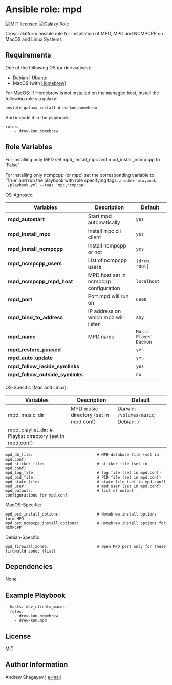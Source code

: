 Ansible role: mpd
=========

[![MIT licensed][mit-badge]][mit-link]
[![Galaxy Role][role-badge]][galaxy-link]

Cross-platform ansible role for installation of MPD, MPC and NCMPCPP on MacOS and Linux Systems

Requirements
------------

One of the following OS (or deriviatives):
 - Debian | Ubuntu
 - MacOS (with [Homebrew][homebrew])

For MacOS:
if Homebrew is not installed on the managed host, install the following role via galaxy:

    ansible-galaxy install drew-kun.homebrew

 And include it in the playbook:

    roles:
        - drew-kun.homebrew

Role Variables
--------------

For installing only MPD set mpd_install_mpc and mpd_install_ncmpcpp to 'False'

For installing only ncmpcpp (or mpc) set the corresponding variable to 'True' and
run the playbook with role specifying tags:
    `ansible-playbook ./playbook.yml --tags 'mpc,ncmpcpp'`

OS-Agnostic:

| Variables | Description | Default|
|-----------|-------------|--------|
| **mpd_autostart** | Start mpd automatically | `yes` |
| **mpd_install_mpc** | Install mpc cli client | `yes` |
| **mpd_install_ncmpcpp** | Install ncmpcpp or not | `yes` |
| **mpd_ncmpcpp_users** | List of ncmpcpp users | `[drew, root]` |
| **mpd_ncmpcpp_mpd_host** | MPD host set in ncmpcpp configuration | `localhost` |
| **mpd_port** | Port mpd will run on | `6600` |
| **mpd_bind_to_address** | IP address on which mpd will listen | `any` |
| **mpd_name** | MPD name |`Music Player Daemon` |
| **mpd_restore_paused** | | `yes` |
| **mpd_auto_update** | | `yes` |
| **mpd_follow_inside_symlinks** | | `yes` |
| **mpd_follow_outside_symlinks** | | `no` |

OS-Specific (Mac and Linux):

| Variables | Description | Default|
|-----------|-------------|--------|
| mpd_music_dir | MPD music directory (set in mpd.conf) | Darwin: `/Volumes/music`; Debian: `/` |
| mpd_playlist_dir:                       # Playlist directory (set in mpd.conf)
    mpd_db_file:                            # MPD database file (set in mpd.conf)
    mpd_sticker_file:                       # sticker file (set in mpd.conf)
    mpd_log_file:                           # log file (set in mpd.conf)
    mpd_pid_file:                           # PID file (set in mpd.conf)
    mpd_state_file:                         # state file (set in mpd.conf)
    mpd_user:                               # mpd user (set in mpd.conf)
    mpd_outputs:                            # list of output configurations for mpd.conf

MacOS-Specific:

    mpd_osx_install_options:                # Homebrew install options form MPD
    mpd_osx_ncmpcpp_install_options:        # Homebrew install options for NCMPCPP

Debian-Specific:

    mpd_firewall_zones:                     # Open MPD port only for these firewalld zones (list)

Dependencies
------------

None

Example Playbook
----------------

    - hosts: dev_clients_macos
      roles:
        - drew-kun.homebrew
        - drew-kun.mpd

License
-------

[MIT][mit-link]

Author Information
------------------

Andrew Shagayev | [e-mail](mailto:drewshg@gmail.com)

[role-badge]: https://img.shields.io/badge/role-drew--kun.mpd-green.svg
[galaxy-link]: https://galaxy.ansible.com/drew-kun/mpd/
[mit-badge]: https://img.shields.io/badge/license-MIT-blue.svg
[mit-link]: https://raw.githubusercontent.com/drew-kun/ansible-mpd/master/LICENSE
[homebrew]: http://brew.sh/
